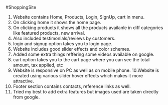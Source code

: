 
#ShoppingSite 
1. Website contains Home, Products, Login, SignUp, cart in menu.
2. On clicking home it shows the home page.
3. On clicking products it shows all the products availanle in diff categories like featured products, new arrival.
4. Also included testimonials/reviews by customers.
5. login and signup option takes you to login page.
6. Website includes good slider effects and color schemes.
7. Added some extra things reffering some videos available on google.
8. cart option takes you to the cart page where you can see the total amount, tax applied, etc 
9. Website is responsive on PC as well as on mobile phone. 
10.Website is created using various slider hover effects which makes it more attractive.
11. Footer section contains contacts, reference links as well.
12. Tried my best to add extra features but images used are taken directly from google.
